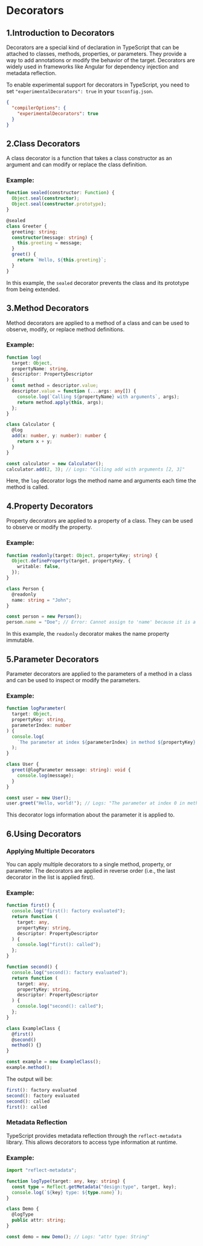 # Decorators

## 1.Introduction to Decorators

Decorators are a special kind of declaration in TypeScript that can be attached to classes, methods, properties, or parameters. They provide a way to add annotations or modify the behavior of the target. Decorators are widely used in frameworks like Angular for dependency injection and metadata reflection.

To enable experimental support for decorators in TypeScript, you need to set `"experimentalDecorators": true` in your `tsconfig.json`.

```json
{
  "compilerOptions": {
    "experimentalDecorators": true
  }
}
```

## 2.Class Decorators

A class decorator is a function that takes a class constructor as an argument and can modify or replace the class definition.

### Example:

```typescript
function sealed(constructor: Function) {
  Object.seal(constructor);
  Object.seal(constructor.prototype);
}

@sealed
class Greeter {
  greeting: string;
  constructor(message: string) {
    this.greeting = message;
  }
  greet() {
    return `Hello, ${this.greeting}`;
  }
}
```

In this example, the `sealed` decorator prevents the class and its prototype from being extended.

## 3.Method Decorators

Method decorators are applied to a method of a class and can be used to observe, modify, or replace method definitions.

### Example:

```typescript
function log(
  target: Object,
  propertyName: string,
  descriptor: PropertyDescriptor
) {
  const method = descriptor.value;
  descriptor.value = function (...args: any[]) {
    console.log(`Calling ${propertyName} with arguments`, args);
    return method.apply(this, args);
  };
}

class Calculator {
  @log
  add(x: number, y: number): number {
    return x + y;
  }
}

const calculator = new Calculator();
calculator.add(2, 3); // Logs: "Calling add with arguments [2, 3]"
```

Here, the `log` decorator logs the method name and arguments each time the method is called.

## 4.Property Decorators

Property decorators are applied to a property of a class. They can be used to observe or modify the property.

### Example:

```typescript
function readonly(target: Object, propertyKey: string) {
  Object.defineProperty(target, propertyKey, {
    writable: false,
  });
}

class Person {
  @readonly
  name: string = "John";
}

const person = new Person();
person.name = "Doe"; // Error: Cannot assign to 'name' because it is a read-only property.
```

In this example, the `readonly` decorator makes the name property immutable.

## 5.Parameter Decorators

Parameter decorators are applied to the parameters of a method in a class and can be used to inspect or modify the parameters.

### Example:

```typescript
function logParameter(
  target: Object,
  propertyKey: string,
  parameterIndex: number
) {
  console.log(
    `The parameter at index ${parameterIndex} in method ${propertyKey} has been decorated`
  );
}

class User {
  greet(@logParameter message: string): void {
    console.log(message);
  }
}

const user = new User();
user.greet("Hello, world!"); // Logs: "The parameter at index 0 in method greet has been decorated"
```

This decorator logs information about the parameter it is applied to.

## 6.Using Decorators

### Applying Multiple Decorators

You can apply multiple decorators to a single method, property, or parameter. The decorators are applied in reverse order (i.e., the last decorator in the list is applied first).

### Example:

```typescript
function first() {
  console.log("first(): factory evaluated");
  return function (
    target: any,
    propertyKey: string,
    descriptor: PropertyDescriptor
  ) {
    console.log("first(): called");
  };
}

function second() {
  console.log("second(): factory evaluated");
  return function (
    target: any,
    propertyKey: string,
    descriptor: PropertyDescriptor
  ) {
    console.log("second(): called");
  };
}

class ExampleClass {
  @first()
  @second()
  method() {}
}

const example = new ExampleClass();
example.method();
```

The output will be:

```typescript
first(): factory evaluated
second(): factory evaluated
second(): called
first(): called
```

### Metadata Reflection

TypeScript provides metadata reflection through the `reflect-metadata` library. This allows decorators to access type information at runtime.

### Example:

```typescript
import "reflect-metadata";

function logType(target: any, key: string) {
  const type = Reflect.getMetadata("design:type", target, key);
  console.log(`${key} type: ${type.name}`);
}

class Demo {
  @logType
  public attr: string;
}

const demo = new Demo(); // Logs: "attr type: String"
```
